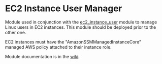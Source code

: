 # EC2 Instance User Manager

Module used in conjunction with the [ec2_instance_user](../ec2_instance_user) module to manage Linux users in EC2 instances. This module should be deployed prior to the other one.

EC2 instances must have the "AmazonSSMManagedInstanceCore" managed AWS policy attached to their instance role.

Module documentation is in the [wiki](https://github.com/HealthcareBlocks/hcblocks-terraform-modules-aws/wiki/ec2_instance_user_manager).